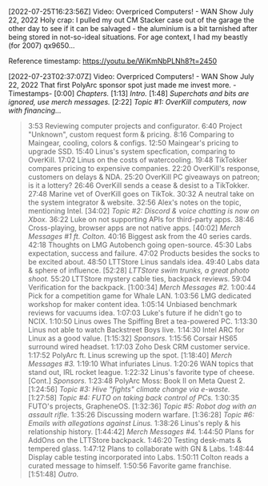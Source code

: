 [2022-07-25T16:23:56Z] Video: Overpriced Computers! - WAN Show July 22, 2022 
Holy crap: I pulled my out CM Stacker case out of the garage the other day to see if it can be salvaged - the aluminium is a bit tarnished after being stored in not-so-ideal situations. For age context, I had my beastly (for 2007) qx9650...

Reference timestamp: https://youtu.be/WiKmNbPLNh8?t=2450

[2022-07-23T02:37:07Z] Video: Overpriced Computers! - WAN Show July 22, 2022 
That first PolyArc sponsor spot just made me invest more.
-Timestamps-
[0:00] *Chapters.*
[1:13] *Intro.*
[1:48] *Superchats and bits are ignored, use merch messages.*
[2:22] *Topic #1: OverKill computers, now with financing...*
   > 3:53 Reviewing computer projects and configurator.
   > 6:40 Project "Unknown", custom request form & pricing.
   > 8:16 Comparing to Maingear, cooling, colors & configs.
   > 12:50 Maingear's pricing to upgrade SSD.
   > 15:40 Linus's system specfication, comparing to OverKill.
   > 17:02 Linus on the costs of watercooling.
   > 19:48 TikTokker compares pricing to expensive companies.
   > 22:20 OverKill's response, customers on delays & NDA.
   > 25:20 OverKill PC giveaways on patreon; is it a lottery?
   > 26:46 OverKill sends a cease & desist to a TikTokker.
   > 27:48 Marine vet of OverKill goes on TikTok.
   > 30:32 A neutral take on the system integrator & website.
   > 32:56 Alex's notes on the topic, mentioning Intel.
[34:02] *Topic #2: Discord & voice chatting is now on Xbox.*
   > 36:22 Luke on not supporting APIs for third-party apps.
   > 38:46 Cross-playing, browser apps are not native apps.
[40:02] *Merch Messages #1 ft. Colton.*
   > 40:16 Biggest ask from the 40 series cards.
   > 42:18 Thoughts on LMG Autobench going open-source.
   > 45:30 Labs expectation, success and failure.
   > 47:02 Products besides the socks to be excited about.
   > 48:50 LTTStore Linus sandals idea.
   > 49:40 Labs data & sphere of influence.
[52:28] *LTTStore swim trunks, a great photo shoot.*
   > 55:20 LTTStore mystery cable ties, backpack reviews.
   > 59:04 Verification for the backpack.
[1:00:34] *Merch Messages #2.*
   > 1:00:44 Pick for a competition game for Whale LAN.
   > 1:03:56 LMG dedicated workshop for maker content idea.
   > 1:05:14 Unbiased benchmark reviews for vacuums idea.
   > 1:07:03 Luke's future if he didn't go to NCIX.
   > 1:10:50 Linus owes The Spiffing Bret a tea-powered PC.
   > 1:13:30 Linus not able to watch Backstreet Boys live.
   > 1:14:30 Intel ARC for Linux as a good value.
[1:15:32] *Sponsors.*
   > 1:15:56 Corsair HS65 surround wired headset.
   > 1:17:03 Zoho Desk CRM customer service.
   > 1:17:52 PolyArc ft. Linus screwing up the spot.
[1:18:40] *Merch Messages #3.*
   > 1:19:10 What infuriates Linus.
   > 1:20:26 WAN topics that stand out, IRL rocket league.
   > 1:22:32 Linus's favorite type of cheese.
[Cont.] *Sponsors.*
   > 1:23:48 PolyArc Moss: Book II on Meta Quest 2.
[1:24:56] *Topic #3: Hive "fights" climate change via e-waste.*
[1:27:58] *Topic #4: FUTO on taking back control of PCs.*
   > 1:30:35 FUTO's projects, GrapheneOS.
[1:32:36] *Topic #5: Robot dog with an assault rifle.*
   > 1:35:26 Discussing modern warfare.
[1:36:28] *Topic #6: Emails with allegations against Linus.*
   > 1:38:26 Linus's reply & his relationship history.
[1:44:42] *Merch Messages #4.*
   > 1:44:50 Plans for AddOns on the LTTStore backpack.
   > 1:46:20 Testing desk-mats & tempered glass.
   > 1:47:12 Plans to collaborate with GN & Labs.
   > 1:48:44 Display cable testing incorporated into Labs.
   > 1:50:11 Colton reads a curated message to himself.
   > 1:50:56 Favorite game franchise.
[1:51:48] *Outro.*

